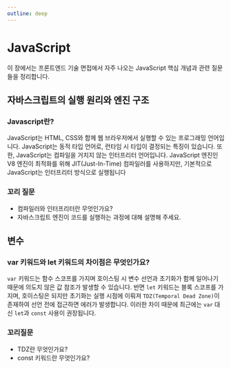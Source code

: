 ```yaml
---
outline: deep
---
```


# JavaScript

이 장에서는 프론트엔드 기술 면접에서 자주 나오는 JavaScript 핵심 개념과 관련 질문들을 정리합니다.

## 자바스크립트의 실행 원리와 엔진 구조

### Javascript란?

JavaScript는 HTML, CSS와 함께 웹 브라우저에서 실행할 수 있는 프로그래밍 언어입니다. JavaScript는 동적 타입 언어로, 런타임 시 타입이 결정되는 특징이 있습니다. 또한, JavaScript는 컴파일을 거치지 않는 인터프리터 언어입니다. JavaScript 엔진인 V8 엔진이 최적화를 위해 JIT(Just-In-Time) 컴파일러를 사용하지만, 기본적으로 JavaScript는 인터프리터 방식으로 실행됩니다

### 꼬리 질문

- 컴파일러와 인터프리터란 무엇인가요?
- 자바스크립트 엔진이 코드를 실행하는 과정에 대해 설명해 주세요.

## 변수

### var 키워드와 let 키워드의 차이점은 무엇인가요?

`var` 키워드는 함수 스코프를 가지며 호이스팅 시 변수 선언과 초기화가 함께 일어나기 때문에 의도치 않은 값 참조가 발생할 수 있습니다. 반면 `let` 키워드는 블록 스코프를 가지며, 호이스팅은 되지만 초기화는 실행 시점에 이뤄져 `TDZ(Temporal Dead Zone)`이 존재하여 선언 전에 접근하면 에러가 발생합니다. 이러한 차이 때문에 최근에는 `var` 대신 `let`과 `const` 사용이 권장됩니다.

### 꼬리질문

- TDZ란 무엇인가요?
- const 키워드란 무엇인가요?
